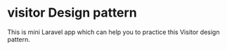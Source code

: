 # visitor Design pattern
This is mini Laravel app which can help you to practice this Visitor design pattern.
